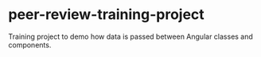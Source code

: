 # peer-review-training-project
Training project to demo how data is passed between Angular classes and components.
